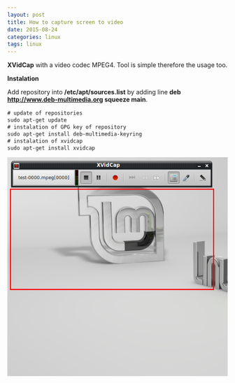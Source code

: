 ```yaml
---
layout: post
title: How to capture screen to video
date: 2015-08-24
categories: linux
tags: linux
---
```


**XVidCap** with a video codec MPEG4. Tool is simple therefore the usage too.

**Instalation**

Add repository into **/etc/apt/sources.list** by adding line **deb http://www.deb-multimedia.org squeeze main**.

```
# update of repositories
sudo apt-get update
# instalation of GPG key of repository
sudo apt-get install deb-multimedia-keyring
# instalation of xvidcap
sudo apt-get install xvidcap
```

![xvidcap](/assets/icode/xvidcap.png)



 
